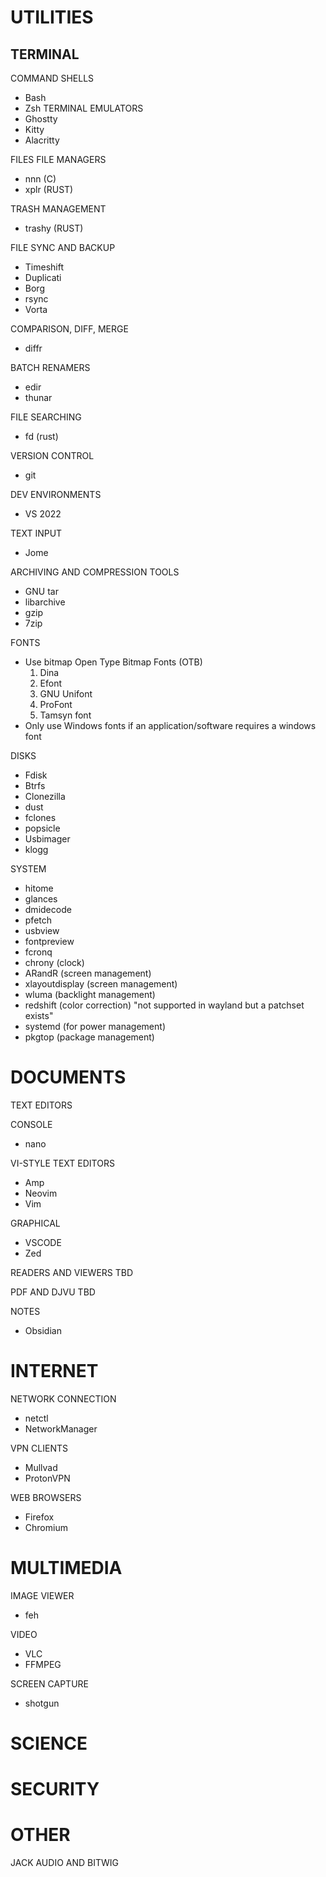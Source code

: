# UTILITIES

## TERMINAL

COMMAND SHELLS
- Bash
- Zsh
TERMINAL EMULATORS
- Ghostty
- Kitty
- Alacritty

FILES
FILE MANAGERS
- nnn (C)
- xplr (RUST)

TRASH MANAGEMENT
- trashy (RUST)

FILE SYNC AND BACKUP
- Timeshift
- Duplicati
- Borg
- rsync
- Vorta

COMPARISON, DIFF, MERGE
- diffr

BATCH RENAMERS
- edir
- thunar

FILE SEARCHING
- fd (rust)

VERSION CONTROL
- git

DEV ENVIRONMENTS
- VS 2022

TEXT INPUT
- Jome

ARCHIVING AND COMPRESSION TOOLS
- GNU tar
- libarchive
- gzip
- 7zip

FONTS
- Use bitmap Open Type Bitmap Fonts (OTB)
  1.  Dina
  2. Efont
  3. GNU Unifont
  4. ProFont
  5. Tamsyn font
- Only use Windows fonts if an application/software requires a windows font

DISKS
- Fdisk
- Btrfs
- Clonezilla
- dust
- fclones
- popsicle
- Usbimager
- klogg
  
SYSTEM
- hitome
- glances
- dmidecode
- pfetch
- usbview
- fontpreview
- fcronq
- chrony (clock)
- ARandR (screen management)
- xlayoutdisplay (screen management)
- wluma (backlight management)
- redshift (color correction) "not supported in wayland but a patchset exists"
- systemd (for power management)
- pkgtop (package management)
  
# DOCUMENTS

TEXT EDITORS

CONSOLE
- nano

VI-STYLE TEXT EDITORS
- Amp
- Neovim
- Vim

GRAPHICAL
- VSCODE
- Zed

READERS AND VIEWERS
TBD

PDF AND DJVU
TBD

NOTES
- Obsidian

# INTERNET

NETWORK CONNECTION
- netctl
- NetworkManager

VPN CLIENTS
- Mullvad
- ProtonVPN

WEB BROWSERS
- Firefox
- Chromium

# MULTIMEDIA

IMAGE VIEWER
- feh

VIDEO
- VLC
- FFMPEG

SCREEN CAPTURE
- shotgun

# SCIENCE

# SECURITY

# OTHER


JACK AUDIO AND BITWIG
